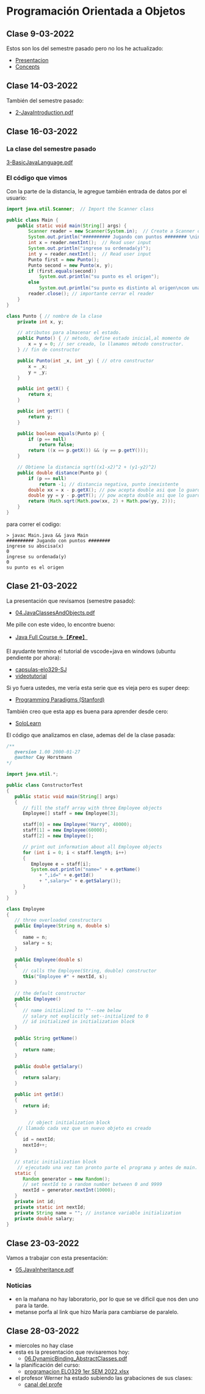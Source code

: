 # Programación Orientada a Objetos
## Clase 9-03-2022
Estos son los del semestre pasado pero no los he actualizado:
- [Presentacion](https://github.com/gopimn/elo329_1_2022/files/8279382/00-Presentacion.pdf)
- [Concepts](https://github.com/gopimn/elo329_1_2022/files/8279389/1-OOP_Concepts.pdf)

## Clase 14-03-2022
También del semestre pasado:
- [2-JavaIntroduction.pdf](https://github.com/gopimn/elo329_1_2022/files/8279401/2-JavaIntroduction.pdf)

## Clase 16-03-2022
### La clase del semestre pasado
[3-BasicJavaLanguage.pdf](https://github.com/gopimn/elo329_1_2022/files/8279424/3-BasicJavaLanguage.pdf)
### El código que vimos
Con la parte de la distancia, le agregue también entrada de datos por el usuario:
```java
import java.util.Scanner;  // Import the Scanner class

public class Main {
    public static void main(String[] args) {
        Scanner reader = new Scanner(System.in);  // Create a Scanner object
        System.out.println("########## Jugando con puntos ######## \ningrese su abscisa(x)");
        int x = reader.nextInt();  // Read user input
        System.out.println("ingrese su ordenada(y)");
        int y = reader.nextInt();  // Read user input
        Punto first = new Punto();
        Punto second = new Punto(x, y);
        if (first.equals(second))
            System.out.println("su punto es el origen");
        else
            System.out.println("su punto es distinto al origen\ncon una distancia de:" + first.distance(second));
        reader.close(); // importante cerrar el reader
    }
}

class Punto { // nombre de la clase
    private int x, y;

    // atributos para almacenar el estado.
    public Punto() { // método, define estado inicial,al momento de
        x = y = 0; // ser creado, lo llamamos método constructor.
    } // fin de constructor

    public Punto(int _x, int _y) { // otro constructor
        x = _x;
        y = _y;
    }

    public int getX() {
        return x;
    }

    public int getY() {
        return y;
    }

    public boolean equals(Punto p) {
        if (p == null)
            return false;
        return ((x == p.getX()) && (y == p.getY()));
    }

    // Obtiene la distancia sqrt((x1-x2)^2 + (y1-y2)^2)
    public double distance(Punto p) {
        if (p == null)
            return -1; // distancia negativa, punto inexistente
        double xx = x - p.getX(); // pow acepta double asi que lo guardamos de esta manera
        double yy = y - p.getY(); // pow acepta double asi que lo guardamos de esta manera
        return (Math.sqrt(Math.pow(xx, 2) + Math.pow(yy, 2)));
    }
}
``` 
para correr el codigo:

``` 
> javac Main.java && java Main
########## Jugando con puntos ######## 
ingrese su abscisa(x)
0
ingrese su ordenada(y)
0
su punto es el origen
```

## Clase 21-03-2022
La presentación que revisamos (semestre pasado):
- [04.JavaClassesAndObjects.pdf](https://github.com/gopimn/elo329_1_2022/files/8328068/04.JavaClassesAndObjects.pdf)

Me pille con este video, lo encontre bueno:
- [Java Full Course ☕【𝙁𝙧𝙚𝙚】](https://www.youtube.com/watch?v=xk4_1vDrzzo&t=4234s)

El ayudante termino el tutorial de vscode+java en windows (ubuntu pendiente por ahora):
- [capsulas-elo329-SJ](https://github.com/cnilo/capsulas-elo329-SJ)
- [videotutorial](https://drive.google.com/file/d/17Ns_GZTskopNOLs3Lix6TtX20U4OzuDm/view)

Si yo fuera ustedes, me vería esta serie que es vieja pero es super deep:
- [Programming Paradigms (Stanford)](https://www.youtube.com/watch?v=Ps8jOj7diA0&list=PL9D558D49CA734A02)

También creo que esta app es buena para aprender desde cero:
- [SoloLearn](https://www.sololearn.com/home)

El código que analizamos en clase, ademas del de la clase pasada:

```java
/**
   @version 1.00 2000-01-27
   @author Cay Horstmann
*/

import java.util.*;

public class ConstructorTest
{
   public static void main(String[] args)
   {
      // fill the staff array with three Employee objects
      Employee[] staff = new Employee[3];

      staff[0] = new Employee("Harry", 40000);
      staff[1] = new Employee(60000);
      staff[2] = new Employee();

      // print out information about all Employee objects
      for (int i = 0; i < staff.length; i++)
      {
         Employee e = staff[i];
         System.out.println("name=" + e.getName()
            + ",id=" + e.getId()
            + ",salary=" + e.getSalary());
      }
   }
}

class Employee
{
   // three overloaded constructors
   public Employee(String n, double s)
   {
      name = n;
      salary = s;
   }

   public Employee(double s)
   {
      // calls the Employee(String, double) constructor
      this("Employee #" + nextId, s);
   }

   // the default constructor
   public Employee()
   {
      // name initialized to ""--see below
      // salary not explicitly set--initialized to 0
      // id initialized in initialization block
   }

   public String getName()
   {
      return name;
   }

   public double getSalary()
   {
      return salary;
   }

   public int getId()
   {
      return id;
   }

        // object initialization block
	// llamado cada vez que un nuevo objeto es creado
   {
      id = nextId;
      nextId++;
   }

   // static initialization block
	// ejecutado una vez tan pronto parte el programa y antes de main.
   static {
      Random generator = new Random();
      // set nextId to a random number between 0 and 9999
      nextId = generator.nextInt(10000);
   }
   private int id;
   private static int nextId;
   private String name = ""; // instance variable initialization
   private double salary;
}
```
## Clase 23-03-2022
Vamos a trabajar con esta presentación:
- [05.JavaInheritance.pdf](https://github.com/gopimn/elo329_1_2022/files/8328111/05.JavaInheritance.pdf)

### Noticias
- en la mañana no hay laboratorio, por lo que se ve dificil que nos den uno para la tarde.
- metanse porfa al link que hizo María para cambiarse de paralelo.

## Clase 28-03-2022
- miercoles no hay clase
- esta es la presentación que revisaremos hoy:
    + [06.DynamicBinding_AbstractClasses.pdf](https://github.com/gopimn/elo329_1_2022/files/8365718/06.DynamicBinding_AbstractClasses.pdf)
- la planificación del curso:
    + [programacion ELO329 1er SEM 2022.xlsx](https://github.com/gopimn/elo329_1_2022/files/8365726/programacion.ELO329.1er.SEM.2022.xlsx)
- el profesor Werner ha estado subiendo las grabaciones de sus clases:
    + [canal del profe](https://www.youtube.com/channel/UCjQTa48YyXQaVVxSIWBlsBQ)


